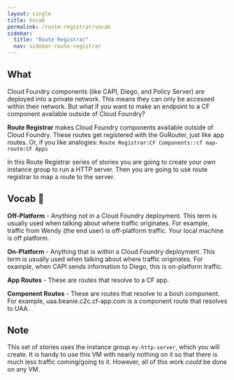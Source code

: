 ```yaml
---
layout: single
title: Vocab
permalink: /route-registrar/vocab
sidebar:
  title: "Route Registrar"
  nav: sidebar-route-registrar
---
```


## What

Cloud Foundry components (like CAPI, Diego, and Policy Server) are deployed
into a private network. This means they can only be accessed within their
network. But what if you want to make an endpoint to a CF component available
outside of Cloud Foundry?

**Route Registrar** makes Cloud Foundry components available outside of Cloud
Foundry. These routes get registered with the GoRouter, just like app routes.
Or, if you like analogies:  ```Route Registrar:CF Components::cf map-route:CF
Apps```

In this Route Registrar series of stories you are going to create your own
instance group to run a HTTP server. Then you are going to use route registrar
to map a route to the server.

## Vocab 💬

**Off-Platform** - Anything not in a Cloud Foundry deployment. This term is
usually used when talking about where traffic originates. For example, traffic
from Wendy (the end user) is off-platform traffic. Your local machine is off
platform.

**On-Platform** - Anything that is within a Cloud Foundry deployment. This term
is usually used when talking about where traffic originates. For example, when
CAPI sends information to Diego, this is on-platform traffic.

**App Routes** - These are routes that resolve to a CF app.

**Component Routes** - These are routes that resolve to a bosh component. For
example, uaa.beanie.c2c.cf-app.com is a component route that resolves to UAA.

## Note
This set of stories uses the instance group `my-http-server`, which you will
create. It is handy to use this VM with nearly nothing on it so that there is
much less traffic coming/going to it. However, all of this work _could_ be
done on any VM.
